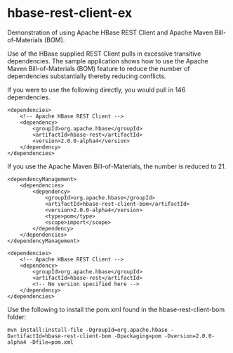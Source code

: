 # hbase-rest-client-ex
Demonstration of using Apache HBase REST Client and Apache Maven Bill-of-Materials (BOM).

Use of the HBase supplied REST Client pulls in excessive transitive dependencies.  The sample 
application shows how to use the Apache Maven Bill-of-Materials (BOM) feature to reduce the 
number of dependencies substantially thereby reducing conflicts.

If you were to use the following directly, you would pull in 146 dependencies.

```
<dependencies>
	<!-- Apache HBase REST Client -->
	<dependency>
		<groupId>org.apache.hbase</groupId>
		<artifactId>hbase-rest</artifactId>
		<version>2.0.0-alpha4</version>
	</dependency>
</dependencies>
```

If you use the Apache Maven Bill-of-Materials, the number is reduced to 21.

```
<dependencyManagement>
	<dependencies>
		<dependency>
			<groupId>org.apache.hbase</groupId>
			<artifactId>hbase-rest-client-bom</artifactId>
			<version>2.0.0-alpha4</version>
			<type>pom</type>
			<scope>import</scope>
		</dependency>
	</dependencies>
</dependencyManagement>

<dependencies>
	<!-- Apache HBase REST Client -->
	<dependency>
		<groupId>org.apache.hbase</groupId>
		<artifactId>hbase-rest</artifactId>
		<!-- No version specified here -->
	</dependency>
</dependencies>
```

Use the following to install the pom.xml found in the hbase-rest-client-bom folder:

```
mvn install:install-file -DgroupId=org.apache.hbase -DartifactId=hbase-rest-client-bom -Dpackaging=pom -Dversion=2.0.0-alpha4 -Dfile=pom.xml
```


